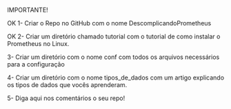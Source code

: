 IMPORTANTE!



OK 1- Criar o Repo no GitHub com o nome DescomplicandoPrometheus

OK 2- Criar um diretório chamado tutorial com o tutorial de como instalar o Prometheus no Linux.

3- Criar um diretório com o nome conf com todos os arquivos necessários para a configuração

4- Criar um diretório com o nome tipos_de_dados com um artigo explicando os tipos de dados 	que vocês aprenderam.

5- Diga aqui nos comentários o seu repo!